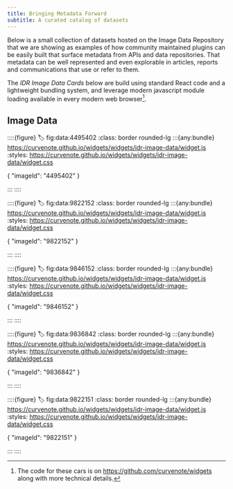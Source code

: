 ```yaml
---
title: Bringing Metadata Forward
subtitle: A curated catalog of datasets
---
```


Below is a small collection of datasets hosted on the Image Data Repository that we are showing as examples of how community maintained plugins can be easily built that surface metadata from APIs and data repositories. That metadata can be well represented and even explorable in articles, reports and communications that use or refer to them.

The _IDR Image Data Cards_ below are build using standard React code and a lightweight bundling system, and leverage modern javascript module loading available in every modern web browser[^1].

[^1]: The code for these cars is on https://github.com/curvenote/widgets along with more technical details.

## Image Data

::::{figure}
:label: fig:data:4495402
:class: border rounded-lg
:::{any:bundle} https://curvenote.github.io/widgets/widgets/idr-image-data/widget.js
:styles: https://curvenote.github.io/widgets/widgets/idr-image-data/widget.css

{ "imageId": "4495402" }

:::
::::

::::{figure}
:label: fig:data:9822152
:class: border rounded-lg
:::{any:bundle} https://curvenote.github.io/widgets/widgets/idr-image-data/widget.js
:styles: https://curvenote.github.io/widgets/widgets/idr-image-data/widget.css

{ "imageId": "9822152" }

:::
::::

::::{figure}
:label: fig:data:9846152
:class: border rounded-lg
:::{any:bundle} https://curvenote.github.io/widgets/widgets/idr-image-data/widget.js
:styles: https://curvenote.github.io/widgets/widgets/idr-image-data/widget.css

{ "imageId": "9846152" }

:::
::::

::::{figure}
:label: fig:data:9836842
:class: border rounded-lg
:::{any:bundle} https://curvenote.github.io/widgets/widgets/idr-image-data/widget.js
:styles: https://curvenote.github.io/widgets/widgets/idr-image-data/widget.css

{ "imageId": "9836842" }

:::
::::

::::{figure}
:label: fig:data:9822151
:class: border rounded-lg
:::{any:bundle} https://curvenote.github.io/widgets/widgets/idr-image-data/widget.js
:styles: https://curvenote.github.io/widgets/widgets/idr-image-data/widget.css

{ "imageId": "9822151" }

:::
::::
